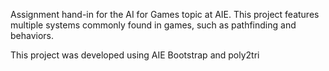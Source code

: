 Assignment hand-in for the AI for Games topic at AIE.
This project features multiple systems commonly found in games, such as pathfinding and behaviors.

This project was developed using AIE Bootstrap and poly2tri